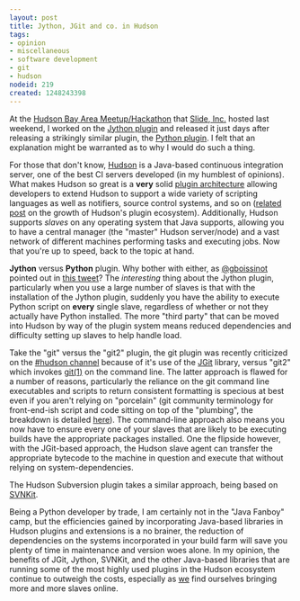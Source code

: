```yaml
--- 
layout: post
title: Jython, JGit and co. in Hudson
tags: 
- opinion
- miscellaneous
- software development
- git
- hudson
nodeid: 219
created: 1248243398
---
```

At the [Hudson Bay Area Meetup/Hackathon](http://wiki.hudson-ci.org/display/HUDSON/BayAreaMeetup) 
that [Slide, Inc.](http://slideinc.github.com) hosted last weekend, I worked on the 
[Jython plugin](http://wiki.hudson-ci.org/display/HUDSON/Jython+Plugin) 
and released it just days after releasing a strikingly similar plugin, the 
[Python plugin](http://wiki.hudson-ci.org/display/HUDSON/Python+Plugin). I felt 
that an explanation might be warranted as to why I would do such a thing.

For those that don't know, [Hudson](http://hudson-ci.org) is a Java-based continuous 
integration server, one of the best CI servers developed (in my humblest of opinions). 
What makes Hudson so great is a **very** solid [plugin architecture](http://wiki.hudson-ci.org/display/HUDSON/Extend+Hudson) 
allowing developers to extend Hudson to support a wide variety of scripting languages 
as well as notifiers, source control systems, and so on ([related post](http://weblogs.java.net/blog/kohsuke/archive/2009/06/growth_of_hudso.html) 
on the growth of Hudson's plugin ecosystem). Additionally, Hudson supports *slaves* on
any operating system that Java supports, allowing you to have a central manager (the 
"master" Hudson server/node) and a vast network of different machines performing tasks 
and executing jobs. Now that you're up to speed, back to the topic at hand.

**Jython** versus **Python** plugin. Why bother with either, as [@gboissinot](http://twitter.com/gboissinot) 
pointed out in [this tweet](http://twitter.com/gboissinot/status/2619505521)? The 
*interesting* thing about the Jython plugin, particularly when you use a large number
of slaves is that with the installation of the Jython plugin, suddenly you have the 
ability to execute Python script on **every** single slave, regardless of whether or 
not they actually have Python installed. The more "third party" that can be moved into 
Hudson by way of the plugin system means reduced dependencies and difficulty setting 
up slaves to help handle load.

Take the "git" versus the "git2" plugin, the git plugin was recently criticized on the 
[#hudson channel](irc://irc.freenode.net/hudson) because of it's use of the [JGit](http://www.jgit.org/) 
library, versus "git2" which invokes [git(1)](http://git-scm.org) on the command line. 
The latter approach is flawed for a number of reasons, particularly the reliance on the git 
command line executables and scripts to return consistent formatting is specious at best 
even if you aren't relying on "porcelain" (git community terminology for front-end-ish 
script and code sitting on top of the "plumbing", the breakdown is detailed [here](http://www.kernel.org/pub/software/scm/git/docs/)). 
The command-line approach also means you now have to ensure every one of your slaves 
that are likely to be executing builds have the appropriate packages installed. 
One the flipside however, with the JGit-based approach, the Hudson slave 
agent can transfer the 
appropriate bytecode to the machine in question and execute that without relying on 
system-dependencies.

The Hudson Subversion plugin takes a similar approach, being based on [SVNKit](http://svnkit.com/). 

Being a Python developer by trade, I am certainly not in the "Java Fanboy" camp, but 
the efficiencies gained by incorporating Java-based libraries in Hudson plugins and 
extensions is a no brainer, the reduction of dependencies on the systems incorporated 
in your build farm will save you plenty of time in maintenance and version woes alone. 
In my opinion, the benefits of JGit, Jython, SVNKit, and the other Java-based libraries 
that are running some of the most highly used plugins in the Hudson ecosystem continue 
to outweigh the costs, especially as [we](http://slideinc.github.com) find ourselves bringing more and more slaves 
online.
<!--break-->
